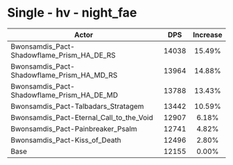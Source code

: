 # Single - hv - night_fae
| Actor | DPS | Increase |
|---|:---:|:---:|
|Bwonsamdis_Pact-Shadowflame_Prism_HA_DE_RS|14038|15.49%|
|Bwonsamdis_Pact-Shadowflame_Prism_HA_MD_RS|13964|14.88%|
|Bwonsamdis_Pact-Shadowflame_Prism_HA_DE_MD|13788|13.43%|
|Bwonsamdis_Pact-Talbadars_Stratagem|13442|10.59%|
|Bwonsamdis_Pact-Eternal_Call_to_the_Void|12907|6.18%|
|Bwonsamdis_Pact-Painbreaker_Psalm|12741|4.82%|
|Bwonsamdis_Pact-Kiss_of_Death|12496|2.80%|
|Base|12155|0.00%|
